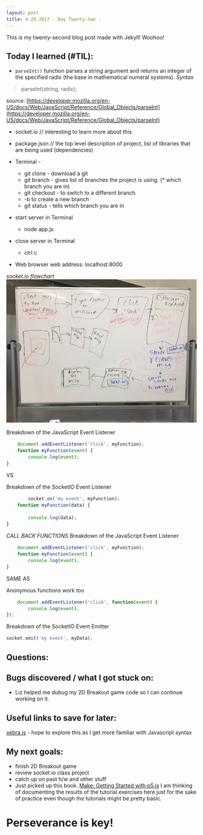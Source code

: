 ```yaml
---
layout: post
title: 4.29.2017 - Day Twenty-two - 
---
```


This is my twenty-second blog post made with Jekyll! Woohoo! 

## Today I learned (#TIL):   

- `parseInt()` function parses a string argument and returns an integer of the specified radix (the base in mathematical numeral systems).
_Syntax_
> parseInt(string, radix);

source:  [https://developer.mozilla.org/en-US/docs/Web/JavaScript/Reference/Global_Objects/parseInt](https://developer.mozilla.org/en-US/docs/Web/JavaScript/Reference/Global_Objects/parseInt)

- socket.io  // interesting to learn more about this.

- package.json // the top level description of project, list of libraries that are being used (dependencies)

- Terminal - 
    * git clone - download a git
    * git branch - gives list of branches the project is using. (* which branch you are in)
    * git checkout - to switch to a different branch
    * -b to create a new branch
    * git status - tells which branch you are in

- start server in Terminal
    * node app.js
- close server in Terminal
    * ctrl c 

- Web browser web address:  localhost:8000

_socket.io flowchart_
![socketio_flowchart](/images/socketio_flowchart.jpg)

Breakdown of the JavaScript Event Listener
```javascript
    document.addEventListener('click', myFunction);
    function myFunction(event) {
        console.log(event);
}
```
VS

Breakdown of the SocketIO Event Listener
```javascript
        socket.on('my event', myFunction);
    function myFunction(data) {

        console.log(data);
}
```

_CALL BACK FUNCTIONS_
Breakdown of the JavaScript Event Listener
```javascript
    document.addEventListener('click', myFunction);
    function myFunction(event) {
        console.log(event);
}
```

SAME AS

Anonymous functions work too
```javascript
    document.addEventListener('click', function(event) {
        console.log(event);
});
```

Breakdown of the SocketIO Event Emitter
```javascript
socket.emit('my event', myData);
```


## Questions:


## Bugs discovered / what I got stuck on:

- Liz helped me dubug my 2D Breakout game code so I can continue working on it.  

## Useful links to save for later:

[xebra.js](https://cycling74.github.io/xebra.js/) - hope to explore this as I get more familiar with Javascript syntax


## My next goals:

- finish 2D Breakout game
- review socket.io class project
- catch up on past h/w and other stuff
- Just picked up this book.  [Make:  Getting Started with p5.js](https://p5js.org/books/)
I am thinking of documenting the results of the tutorial exercises here just for the sake of practice even though the tutorials might be pretty basic.  


# Perseverance is key!








